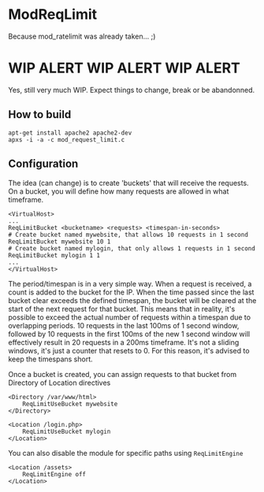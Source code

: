 # ModReqLimit
Because mod_ratelimit was already taken... ;) 

# WIP ALERT WIP ALERT WIP ALERT
Yes, still very much WIP. Expect things to change, break or be abandonned.

## How to build

```
apt-get install apache2 apache2-dev
apxs -i -a -c mod_request_limit.c
```

## Configuration
The idea (can change) is to create 'buckets' that will receive the requests. On a bucket, you will define how many
requests are allowed in what timeframe.
```
<VirtualHost>
...
ReqLimitBucket <bucketname> <requests> <timespan-in-seconds>
# Create bucket named mywebsite, that allows 10 requests in 1 second
ReqLimitBucket mywebsite 10 1
# Create bucket named mylogin, that only allows 1 requests in 1 second
ReqLimitBucket mylogin 1 1
...
</VirtualHost>
```
The period/timespan is in a very simple way. When a request is received, a count is added to the bucket for the IP.
When the time passed since the last bucket clear exceeds the defined timespan, the bucket will be cleared at the start
of the next request for that bucket. This means that in reality, it's possible to exceed the actual number of requests
within a timespan due to overlapping periods. 10 requests in the last 100ms of 1 second window, followed by 10 requests
in the first 100ms of the new 1 second window will effectively result in 20 requests in a 200ms timeframe. It's not
a sliding windows, it's just a counter that resets to 0. For this reason, it's advised to keep the timespans short.

Once a bucket is created, you can assign requests to that bucket from Directory of Location directives
```
<Directory /var/www/html>
    ReqLimitUseBucket mywebsite
</Directory>

<Location /login.php>
    ReqLimitUseBucket mylogin
</Location>
```

You can also disable the module for specific paths using `ReqLimitEngine`
```
<Location /assets>
    ReqLimitEngine off
</Location>
```
